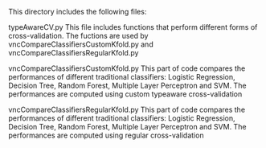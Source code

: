 This directory includes the following files:

typeAwareCV.py
  This file includes functions that perform different forms of cross-validation.
	The fuctions are used by vncCompareClassifiersCustomKfold.py and vncCompareClassifiersRegularKfold.py 
  
vncCompareClassifiersCustomKfold.py
  This part of code compares the performances of different traditional classifiers:
  Logistic Regression, Decision Tree, Random Forest, Multiple Layer Perceptron and SVM.
  The performances are computed using custom typeaware cross-validation
  
vncCompareClassifiersRegularKfold.py
  This part of code compares the performances of different traditional classifiers:
  Logistic Regression, Decision Tree, Random Forest, Multiple Layer Perceptron and SVM.
  The performances are computed using regular cross-validation
